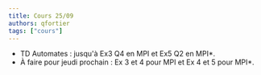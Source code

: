 ```yaml
---
title: Cours 25/09
authors: qfortier
tags: ["cours"]
---
```


- TD Automates : jusqu'à Ex3 Q4 en MPI et Ex5 Q2 en MPI*.
- À faire pour jeudi prochain : Ex 3 et 4 pour MPI et Ex 4 et 5 pour MPI*.
